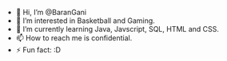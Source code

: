 - 👋 Hi, I’m @BaranGani
- 👀 I’m interested in Basketball and Gaming.
- 🌱 I’m currently learning Java, Javscript, SQL, HTML and CSS.
- 📫 How to reach me is confidential.
- ⚡ Fun fact: :D

<!---
BaranGani/BaranGani is a ✨ special ✨ repository because its `README.md` (this file) appears on your GitHub profile.
You can click the Preview link to take a look at your changes.
--->
